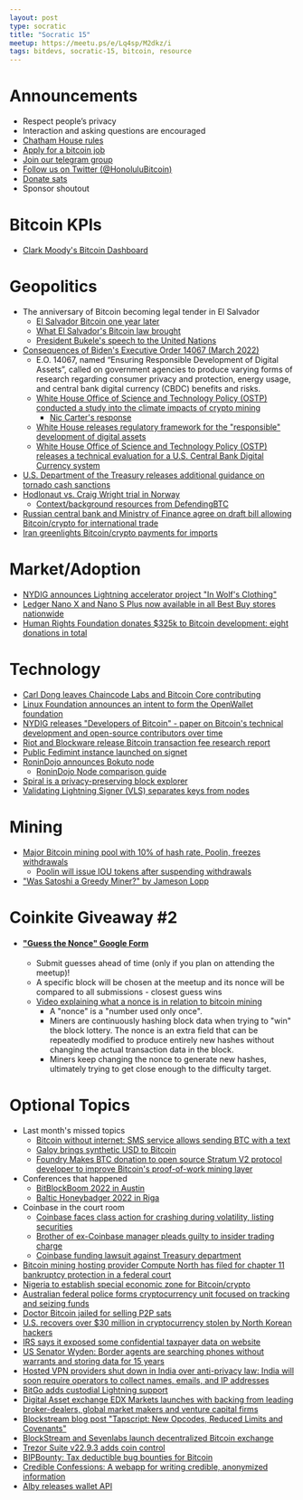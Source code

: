 ```yaml
---
layout: post
type: socratic
title: "Socratic 15"
meetup: https://meetu.ps/e/Lq4sp/M2dkz/i
tags: bitdevs, socratic-15, bitcoin, resource
---
```


# Announcements

- Respect people’s privacy
- Interaction and asking questions are encouraged
- [Chatham House rules](https://www.chathamhouse.org/about-us/chatham-house-rule)
- [Apply for a bitcoin job](https://bitcoinerjobs.com/)
- [Join our telegram group](https://t.me/+Uh9gbHO9EHFkZWJh)
- [Follow us on Twitter (@HonoluluBitcoin)](https://twitter.com/HonoluluBitcoin)
- [Donate sats](https://honolulubitdevs.com/donate)
- Sponsor shoutout

# Bitcoin KPIs

- [Clark Moody's Bitcoin Dashboard](https://bitcoin.clarkmoody.com/dashboard/)

# Geopolitics

- The anniversary of Bitcoin becoming legal tender in El Salvador
	- [El Salvador Bitcoin one year later](https://bitcoinmagazine.com/culture/el-salvador-bitcoin-one-year-later)
	- [What El Salvador's Bitcoin law brought](https://bitcoinmagazine.com/el-salvador-bitcoin-news/what-el-salvadors-bitcoin-law-brought)
	- [President Bukele's speech to the United Nations](https://twitter.com/nayibbukele/status/1572708305876705285)
- [Consequences of Biden's Executive Order 14067 (March 2022)](https://bitcoinmagazine.com/markets/biden-signs-bitcoin-executive-order-taps-cbdc)
	- E.O. 14067, named “Ensuring Responsible Development of Digital Assets”, called on government agencies to produce varying forms of research regarding consumer privacy and protection, energy usage, and central bank digital currency (CBDC) benefits and risks.
	- [White House Office of Science and Technology Policy (OSTP) conducted a study into the climate impacts of crypto mining](https://www.whitehouse.gov/wp-content/uploads/2022/09/09-2022-Crypto-Assets-and-Climate-Report.pdf)
		- [Nic Carter's response](https://medium.com/@nic__carter/comments-on-the-white-house-report-on-the-climate-implications-of-crypto-mining-8d65d30ec942)
	- [White House releases regulatory framework for the "responsible" development of digital assets](https://www.whitehouse.gov/briefing-room/statements-releases/2022/09/16/fact-sheet-white-house-releases-first-ever-comprehensive-framework-for-responsible-development-of-digital-assets/)
	- [White House Office of Science and Technology Policy (OSTP) releases a technical evaluation for a U.S. Central Bank Digital Currency system](https://www.whitehouse.gov/ostp/news-updates/2022/09/16/technical-possibilities-for-a-u-s-central-bank-digital-currency/)
- [U.S. Department of the Treasury releases additional guidance on tornado cash sanctions](https://home.treasury.gov/policy-issues/financial-sanctions/faqs/added/2022-09-13)
- [Hodlonaut vs. Craig Wright trial in Norway](https://www.youtube.com/watch?v=J61AZicP4eY&list=PLe0djdakvnFZC4us272mEx03WNuyZxGea)
	- [Context/background resources from DefendingBTC](https://www.defendingbtc.com/)
- [Russian central bank and Ministry of Finance agree on draft bill allowing Bitcoin/crypto for international trade](https://bitcoinmagazine.com/markets/russian-central-bank-and-ministry-of-finance-agree-on-bitcoin-crypto-bill)
- [Iran greenlights Bitcoin/crypto payments for imports](https://bitcoinmagazine.com/legal/iran-greenlights-bitcoin-crypto-payments-for-imports)

# Market/Adoption

- [NYDIG announces Lightning accelerator project "In Wolf's Clothing"](https://bitcoinmagazine.com/business/nydig-announces-lightning-accelerator-project)
- [Ledger Nano X and Nano S Plus now available in all Best Buy stores nationwide](https://www.ledger.com/blog/ledger-nano-x-and-nano-s-plus-now-available-in-all-best-buy-stores-nationwide)
- [Human Rights Foundation donates $325k to Bitcoin development: eight donations in total](https://www.nobsbitcoin.com/human-rights-foundation-donates-325k-to-bitcoin-development/)

# Technology

- [Carl Dong leaves Chaincode Labs and Bitcoin Core contributing](https://twitter.com/carl_dong/status/1565108387842560000)
- [Linux Foundation announces an intent to form the OpenWallet foundation](https://www.linuxfoundation.org/press/linux-foundation-announces-an-intent-to-form-the-openwallet-foundation)
- [NYDIG releases "Developers of Bitcoin" - paper on Bitcoin's technical development and open-source contributors over time](https://nydig.com/research/developers-of-bitcoin)
- [Riot and Blockware release Bitcoin transaction fee research report](https://blockwaresolutions.com/s/Bitcoin-Transaction-Fees-Final-Draft.pdf)
- [Public Fedimint instance launched on signet](https://bitcoinmagazine.com/technical/public-fedimint-testnet-launched-on-signet)
- [RoninDojo announces Bokuto node](https://ronindojo.io/en/bokuto)
	- [RoninDojo Node comparison guide](https://ronindojo.io/en/nodes-overview)
- [Spiral is a privacy-preserving block explorer](https://btc.usespiral.com/)
- [Validating Lightning Signer (VLS) separates keys from nodes](https://tftc.io/martys-bent/issue-1264-dont-underestimate-human-creativity/)

# Mining

- [Major Bitcoin mining pool with 10% of hash rate, Poolin, freezes withdrawals](https://www.nobsbitcoin.com/major-bitcoin-mining-pool-with-10-of-hash-rate-poolin-appears-to-be-insolvent-withdrawals-have-been-frozen/)
	- [Poolin will issue IOU tokens after suspending withdrawals](https://www.coindesk.com/business/2022/09/13/bitcoin-miner-poolin-to-issue-iou-tokens-after-suspending-withdrawals/)
- ["Was Satoshi a Greedy Miner?" by Jameson Lopp](https://blog.lopp.net/was-satoshi-a-greedy-miner/)

# Coinkite Giveaway #2

- #### ["Guess the Nonce" Google Form](https://docs.google.com/forms/d/143nxGH6vF-UcmrkXLGXWkzdse_kesPmKXRTo1Jvpmxc/edit#responses)
	- Submit guesses ahead of time (only if you plan on attending the meetup)!
	- A specific block will be chosen at the meetup and its nonce will be compared to all submissions - closest guess wins
	- [Video explaining what a nonce is in relation to bitcoin mining](https://youtu.be/6MgJCGb01jI?t=190)
		- A "nonce" is a "number used only once".
		- Miners are continuously hashing block data when trying to "win" the block lottery. The nonce is an extra field that can be repeatedly modified to produce entirely new hashes without changing the actual transaction data in the block.
		- Miners keep changing the nonce to generate new hashes, ultimately trying to get close enough to the difficulty target.

# Optional Topics

- Last month's missed topics
	- [Bitcoin without internet: SMS service allows sending BTC with a text](https://cointelegraph.com/news/bitcoin-without-internet-sms-service-allows-sending-btc-with-a-text)
	- [Galoy brings synthetic USD to Bitcoin](https://bitcoinmagazine.com/technical/galoy-brings-us-dollars-to-bitcoin)
	- [Foundry Makes BTC donation to open source Stratum V2 protocol developer to improve Bitcoin's proof-of-work mining layer](https://www.prnewswire.com/news-releases/foundry-makes-btc-donation-to-open-source-stratum-v2-protocol-developer-to-improve-bitcoins-proof-of-work-mining-layer-301598747.html)
- Conferences that happened
	- [BitBlockBoom 2022 in Austin](https://bitblockboom.com/)
	- [Baltic Honeybadger 2022 in Riga](https://bitcoinmagazine.com/culture/recap-baltic-honeybadger-2022)
- Coinbase in the court room
	- [Coinbase faces class action for crashing during volatility, listing securities](https://www.theblock.co/post/165003/coinbase-faces-class-action-for-crashing-during-volatility-listing-securities)
	- [Brother of ex-Coinbase manager pleads guilty to insider trading charge](https://www.channelnewsasia.com/business/brother-ex-coinbase-manager-pleads-guilty-insider-trading-charge-2933991)
	- [Coinbase funding lawsuit against Treasury department](https://blog.coinbase.com/defending-privacy-in-crypto-e09db33dece8?gi=248cf3e6ee23)
- [Bitcoin mining hosting provider Compute North has filed for chapter 11 bankruptcy protection in a federal court](https://www.nobsbitcoin.com/compute-north-bankruptcy/)
- [Nigeria to establish special economic zone for Bitcoin/crypto](https://bitcoinmagazine.com/business/nigeria-binance-partner-for-economic-zone-in-west-africa)
- [Australian federal police forms cryptocurrency unit focused on tracking and seizing funds](https://www.nobsbitcoin.com/australian-federal-police-forms-cryptocurrency-unit-focused-on-tracking-and-seizing-funds/)
- [Doctor Bitcoin jailed for selling P2P sats](https://bitcoinmagazine.com/culture/doctor-bitcoin-jailed-for-selling)
- [U.S. recovers over $30 million in cryptocurrency stolen by North Korean hackers](https://www.nobsbitcoin.com/u-s-recovers-over-30-million-in-cryptocurrency-stolen-by-north-korean-hackers/)
- [IRS says it exposed some confidential taxpayer data on website](https://www.marketwatch.com/story/irs-says-it-exposed-some-confidential-taxpayer-data-on-website-11662148381)
- [US Senator Wyden: Border agents are searching phones without warrants and storing data for 15 years](https://www.nobsbitcoin.com/us-senator-wyden-border-agent-rights-abuse/)
- [Hosted VPN providers shut down in India over anti-privacy law: India will soon require operators to collect names, emails, and IP addresses](https://www.wsj.com/articles/global-vpn-providers-pull-india-servers-over-new-cybersecurity-rules-11662024603)
- [BitGo adds custodial Lightning support](https://www.nobsbitcoin.com/bitgo-adds-lightning-support-for-customers/)
- [Digital Asset exchange EDX Markets launches with backing from leading broker-dealers, global market makers and venture capital firms](https://www.businesswire.com/news/home/20220913005367/en/Digital-Asset-Exchange-EDX-Markets-Launches-with-Backing-from-Leading-Broker-Dealers-Global-Market-Makers-and-Venture-Capital-Firms)
- [Blockstream blog post "Tapscript: New Opcodes, Reduced Limits and Covenants"](https://blog.blockstream.com/tapscript-new-opcodes-reduced-limits-and-covenants/)
- [BlockStream and Sevenlabs launch decentralized Bitcoin exchange](https://bitcoinmagazine.com/business/blockstream-sevenlabs-launch-decentralized-bitcoin-exchange)
- [Trezor Suite v22.9.3 adds coin control](https://www.nobsbitcoin.com/trezor-suite-v2293/)
- [BIPBounty: Tax deductible bug bounties for Bitcoin](https://www.nobsbitcoin.com/bipbounty-tax-deductible-bug-bounties-for-bitcoin/)
- [Credible Confessions: A webapp for writing credible, anonymized information](https://github.com/DavidVorick/CredibleConfessions)
- [Alby releases wallet API](https://blog.getalby.com/introducing-the-alby-wallet-api/)
